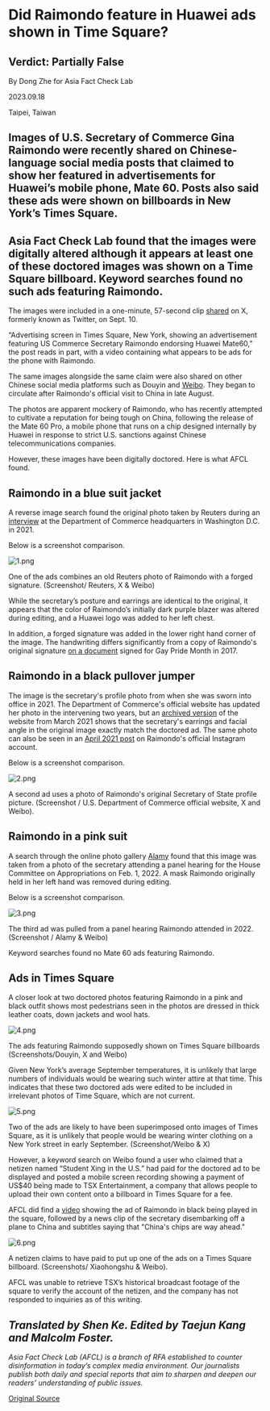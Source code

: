 # Did Raimondo feature in Huawei ads shown in Time Square?

## Verdict: Partially False

By Dong Zhe for Asia Fact Check Lab

2023.09.18

Taipei, Taiwan

## Images of U.S. Secretary of Commerce Gina Raimondo were recently shared on Chinese-language social media posts that claimed to show her featured in advertisements for Huawei’s mobile phone, Mate 60. Posts also said these ads were shown on billboards in New York’s Times Square.

## Asia Fact Check Lab found that the images were digitally altered although it appears at least one of these doctored images was shown on a Time Square billboard. Keyword searches found no such ads featuring Raimondo.

The images were included in a one-minute, 57-second clip [shared](https://twitter.com/LQniupitang/status/1700702239306973574) on X, formerly known as Twitter, on Sept. 10.

“Advertising screen in Times Square, New York, showing an advertisement featuring US Commerce Secretary Raimondo endorsing Huawei Mate60,” the post reads in part, with a video containing what appears to be ads for the phone with Raimondo.

The same images alongside the same claim were also shared on other Chinese social media platforms such as Douyin and [Weibo](https://m.weibo.cn/detail/4945618989748921). They began to circulate after Raimondo's official visit to China in late August.

The photos are apparent mockery of Raimondo, who has recently attempted to cultivate a reputation for being tough on China, following the release of the Mate 60 Pro, a mobile phone that runs on a chip designed internally by Huawei in response to strict U.S. sanctions against Chinese telecommunications companies.

However, these images have been digitally doctored. Here is what AFCL found.

## Raimondo in a blue suit jacket

A reverse image search found the original photo taken by Reuters during an [interview](https://www.reuters.com/business/us-commerce-chief-aggressive-action-chips-shortage-needed-2021-09-23/) at the Department of Commerce headquarters in Washington D.C. in 2021.

Below is a screenshot comparison.

![1.png](images/V7C2523LHYN3SJ4KKKFYRAZONM.png)

One of the ads combines an old Reuters photo of Raimondo with a forged signature. (Screenshot/ Reuters, X & Weibo)

While the secretary’s posture and earrings are identical to the original, it appears that the color of Raimondo’s initially dark purple blazer was altered during editing, and a Huawei logo was added to her left chest.

In addition, a forged signature was added in the lower right hand corner of the image. The handwriting differs significantly from a copy of Raimondo's original signature [on a document](https://twitter.com/govraimondo/status/873286467702968320) signed for Gay Pride Month in 2017.

## Raimondo in a black pullover jumper

The image is the secretary's profile photo from when she was sworn into office in 2021. The Department of Commerce's official website has updated her photo in the intervening two years, but an [archived version](http://web.archive.org/web/20210304023545/https://www.commerce.gov/about/leadership/gina-m-raimondo) of the website from March 2021 shows that the secretary's earrings and facial angle in the original image exactly match the doctored ad. The same photo can also be seen in an [April 2021 post](https://www.instagram.com/p/CNdWwtTnL9d/) on Raimondo's official Instagram account.

Below is a screenshot comparison.

![2.png](images/5HN7EF37IWSDU4OTTREKRHRAJA.png)

A second ad uses a photo of Raimondo's original Secretary of State profile picture. (Screenshot / U.S. Department of Commerce official website, X and Weibo).

## Raimondo in a pink suit

A search through the online photo gallery [Alamy](https://www.alamy.com/commerce-secretary-gina-raimondo-arrives-to-a-senate-appropriations-subcommittee-on-commerce-justice-science-and-related-agencies-hearing-on-expanding-broadband-access-on-capitol-hill-in-washington-dc-usa-on-tuesday-february-1-2022-photo-by-sarah-silbigerpoolabacapresscom-image459203109.html) found that this image was taken from a photo of the secretary attending a panel hearing for the House Committee on Appropriations on Feb. 1, 2022. A mask Raimondo originally held in her left hand was removed during editing.

Below is a screenshot comparison.

![3.png](images/5PC4DCGO7R7EHYR2WUNXCJMUDA.png)

The third ad was pulled from a panel hearing Raimondo attended in 2022. (Screenshot / Alamy & Weibo)

Keyword searches found no Mate 60 ads featuring Raimondo.

## Ads in Times Square

A closer look at two doctored photos featuring Raimondo in a pink and black outfit shows most pedestrians seen in the photos are dressed in thick leather coats, down jackets and wool hats.

![4.png](images/LVHIONWQHONEH4Y442YV4KEJGU.png)

The ads featuring Raimondo supposedly shown on Times Square billboards (Screenshots/Douyin, X and Weibo)

Given New York’s average September temperatures, it is unlikely that large numbers of individuals would be wearing such winter attire at that time. This indicates that these two doctored ads were edited to be included in irrelevant photos of Time Square, which are not current.

![5.png](images/ZWRP3HVADEMFIS64JSHRPFCTDU.png)

Two of the ads are likely to have been superimposed onto images of Times Square, as it is unlikely that people would be wearing winter clothing on a New York street in early September. (Screenshot/Weibo & X)

However, a keyword search on Weibo found a user who claimed that a netizen named “Student Xing in the U.S.” had paid for the doctored ad to be displayed and posted a mobile screen recording showing a payment of US$40 being made to TSX Entertainment, a company that allows people to upload their own content onto a billboard in Times Square for a fee.

AFCL did find a [video](https://www.xiaohongshu.com/explore/65012ba50000000014027b1b?app_platform=ios&app_version=7.92&share_from_user_hidden=true&type=video&xhsshare=CopyLink&appuid=5481dba1d6e4a97e1fef4bbf&apptime=1694648333) showing the ad of Raimondo in black being played in the square, followed by a news clip of the secretary disembarking off a plane to China and subtitles saying that "China's chips are way ahead."

![6.png](images/N3AIXYVFVOJW7ZF4OIKNV3KPFU.png)

A netizen claims to have paid to put up one of the ads on a Times Square billboard. (Screenshots/ Xiaohongshu & Weibo).

AFCL was unable to retrieve TSX’s historical broadcast footage of the square to verify the account of the netizen, and the company has not responded to inquiries as of this writing.

## *Translated by Shen Ke. Edited by Taejun Kang and Malcolm Foster.*

*Asia Fact Check Lab (AFCL) is a branch of RFA established to counter disinformation in today’s complex media environment. Our journalists publish both daily and special reports that aim to sharpen and deepen our readers’ understanding of public issues.*



[Original Source](https://www.rfa.org/english/news/afcl/fact-check-raimondo-09182023100621.html)